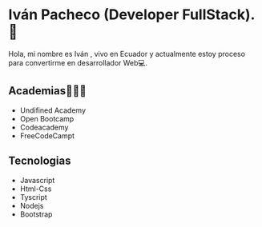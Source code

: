 # Iván Pacheco (Developer FullStack). 👋

Hola, mi nombre es Iván , vivo en Ecuador y actualmente estoy proceso para convertirme en desarrollador Web💻.

## Academias🤵‍♂️📓
- Undifined Academy
- Open Bootcamp
- Codeacademy
- FreeCodeCampt

## Tecnologias
- Javascript
- Html-Css
- Tyscript
- Nodejs
- Bootstrap

<!--
**ivanpachecos/ivanpachecos** is a ✨ _special_ ✨ repository because its `README.md` (this file) appears on your GitHub profile.

Here are some ideas to get you started:

- 🔭 I’m currently working on ...
- 🌱 I’m currently learning ...
- 👯 I’m looking to collaborate on ...
- 🤔 I’m looking for help with ...
- 💬 Ask me about ...
- 📫 How to reach me: ...
- 😄 Pronouns: ...
- ⚡ Fun fact: ...
-->
